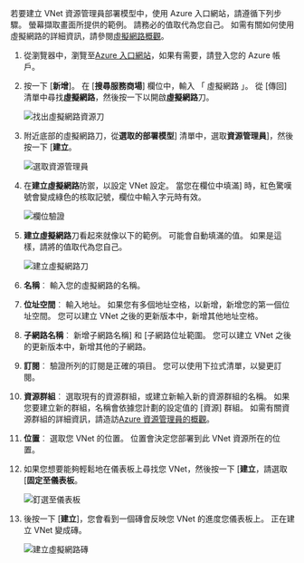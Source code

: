 若要建立 VNet 資源管理員部署模型中，使用 Azure 入口網站，請遵循下列步驟。 螢幕擷取畫面所提供的範例。 請務必的值取代為您自己。 如需有關如何使用虛擬網路的詳細資訊，請參閱[虛擬網路概觀](../articles/virtual-network/virtual-networks-overview.md)。

1. 從瀏覽器中，瀏覽至[Azure 入口網站](http://portal.azure.com)，如果有需要，請登入您的 Azure 帳戶。

2. 按一下 [**新增**]。 在 [**搜尋服務商場**] 欄位中，輸入 「 虛擬網路 」。 從 [傳回] 清單中尋找**虛擬網路**，然後按一下以開啟**虛擬網路**刀。

    ![找出虛擬網路資源刀](./media/vpn-gateway-basic-vnet-rm-portal-include/newvnetportal700.png "尋找虛擬網路資源刀")

3. 附近底部的虛擬網路刀，從**選取的部署模型**] 清單中，選取**資源管理員**]，然後按一下 [**建立**。


    ![選取資源管理員](./media/vpn-gateway-basic-vnet-rm-portal-include/resourcemanager250.png "選取資源管理員")

4. 在**建立虛擬網路**防禦，以設定 VNet 設定。 當您在欄位中填滿] 時，紅色驚嘆號會變成綠色的核取記號，欄位中輸入字元時有效。

    ![欄位驗證](./media/vpn-gateway-basic-vnet-rm-portal-include/checkmark300.png "欄位驗證")

5. **建立虛擬網路**刀看起來就像以下的範例。 可能會自動填滿的值。 如果是這樣，請將的值取代為您自己。

    ![建立虛擬網路刀](./media/vpn-gateway-basic-vnet-rm-portal-include/createvnet300.png "建立虛擬網路刀")

6. **名稱**︰ 輸入您的虛擬網路的名稱。

7. **位址空間**︰ 輸入地址。 如果您有多個地址空格，以新增，新增您的第一個位址空間。 您可以建立 VNet 之後的更新版本中，新增其他地址空格。
 
8. **子網路名稱**︰ 新增子網路名稱] 和 [子網路位址範圍。 您可以建立 VNet 之後的更新版本中，新增其他的子網路。

10. **訂閱**︰ 驗證所列的訂閱是正確的項目。 您可以使用下拉式清單，以變更訂閱。

11. **資源群組**︰ 選取現有的資源群組，或建立新輸入新的資源群組的名稱。 如果您要建立新的群組，名稱會依據您計劃的設定值的 [資源] 群組。 如需有關資源群組的詳細資訊，請造訪[Azure 資源管理員的概觀](resource-group-overview.md#resource-groups)。

12. **位置**︰ 選取您 VNet 的位置。 位置會決定您部署到此 VNet 資源所在的位置。

13. 如果您想要能夠輕鬆地在儀表板上尋找您 VNet，然後按一下 [**建立**，請選取 [**固定至儀表板**。
    
    ![釘選至儀表板](./media/vpn-gateway-basic-vnet-rm-portal-include/pintodashboard150.png "釘選至儀表板")

14. 後按一下 [**建立**]，您會看到一個磚會反映您 VNet 的進度您儀表板上。 正在建立 VNet 變成磚。

    ![建立虛擬網路磚](./media/vpn-gateway-basic-vnet-rm-portal-include/deploying150.png "建立虛擬網路磚")